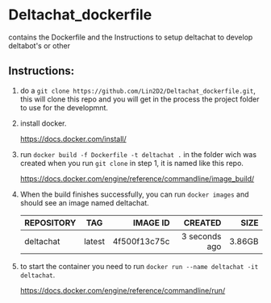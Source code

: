 # Deltachat_dockerfile
contains the Dockerfile and the Instructions to setup deltachat to develop deltabot's or other

## Instructions:

1. do a `git clone https://github.com/Lin2D2/Deltachat_dockerfile.git`, this will clone this repo and you will get in the process the project folder to use for the developmnt.

2. install docker.

   https://docs.docker.com/install/

3. run `docker build -f Dockerfile -t deltachat .` in the folder wich was created when you run `git clone` in step 1, it is named like this repo.

   https://docs.docker.com/engine/reference/commandline/image_build/

4. When the build finishes successfully, you can run `docker images` and should see an image named deltachat.

   | REPOSITORY      | TAG          | IMAGE ID        | CREATED         | SIZE   |
   | --------------- |:------------:| ---------------:| ---------------:| ------:|
   | deltachat       | latest       | 4f500f13c75c    | 3 seconds ago   | 3.86GB |


5. to start the container you need to run `docker run --name deltachat -it deltachat`.

   https://docs.docker.com/engine/reference/commandline/run/
